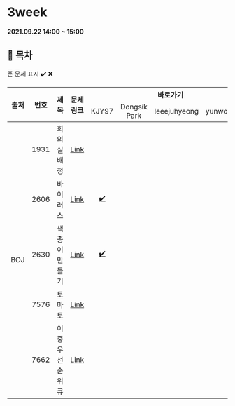 # 3week

**2021.09.22 14:00 ~ 15:00**

## :bookmark_tabs: 목차

푼 문제 표시 ✔️ ❌

<table>
    <thead align="center">
        <tr>
            <th rowspan ="2" >출처</th>
            <th rowspan ="2">번호</th>
            <th rowspan ="2">제목</th>
            <th rowspan ="2">문제링크</th>
            <th colspan ="4">바로가기</th>
        </tr>
         <tr>
            <td>KJY97</td>
            <td>Dongsik Park</td>
            <td>leeejuhyeong</td>
            <td>yunwonjeong</td>
        </tr>
    </thead>
    <tbody  align="center">
    	<tr>
    		<td rowspan="5">BOJ</td>
    		<td>1931</td>
    		<td>회의실 배정</td>
    		<td><a href="https://www.acmicpc.net/problem/1931">Link</a></td>
            <td><a href=" "> </a></td>
            <td><a href=" "> </a></td>
            <td><a href=" "> </a></td>
            <td><a href=" "> </a></td>
    	</tr>
    	<tr>
    		<td>2606</td>
    		<td>바이러스</td>
    		<td><a href="https://www.acmicpc.net/problem/2606">Link</a></td>
    		<td><a href="KJY97/N2606.java">✔️ </a></td>
    		<td><a href=" "> </a></td>
    		<td><a href=" "> </a></td>
    		<td><a href=" "> </a></td>
    	</tr>
      <tr>
    		<td>2630</td>
    		<td>색종이 만들기</td>
    		<td><a href="https://www.acmicpc.net/problem/2630">Link</a></td>
    		<td><a href="KJY97/N2630.java">✔️ </a></td>
    		<td><a href=" "> </a></td>
    		<td><a href=" "> </a></td>
    		<td><a href=""> </a></td>
    	</tr>
      <tr>
    		<td>7576</td>
    		<td>토마토</td>
    		<td><a href="https://www.acmicpc.net/problem/7576">Link</a></td>
    		<td><a href=" "> </a></td>
    		<td><a href=" "> </a></td>
    		<td><a href=" "> </a></td>
    		<td><a href=" "> </a></td>
    	</tr>
      <tr>
    		<td>7662</td>
    		<td>이중 우선순위 큐</td>
    		<td><a href="https://www.acmicpc.net/problem/7662">Link</a></td>
    		<td><a href=" ">  </a></td>
    		<td><a href=" "> </a></td>
    		<td><a href=" "> </a></td>
    		<td><a href=" "> </a></td>
    	</tr>
    </tbody>
</table>
